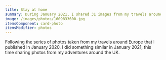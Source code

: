 ```yaml
---
title: Stay at home
summary: During January 2021, I shared 31 images from my travels around the UK.
image: /images/photos/1609833600.jpg
itemsComponent: card-photo
itemsModifier: photos
---
```

Following [the series of photos taken from my travels around Europe](/collections/look_to_europe/) that I published in January 2020, I did something similar in January 2021, this time sharing photos from my adventures around the UK.
